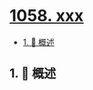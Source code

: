 # [1058. xxx](https://github.com/Tdahuyou/TNotes.leetcode/tree/main/notes/1058.%20xxx)

<!-- region:toc -->

- [1. 📝 概述](#1--概述)

<!-- endregion:toc -->

## 1. 📝 概述
